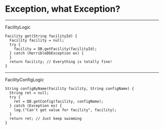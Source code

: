 # Exception, what Exception?

---
FacilityLogic

    Facility get(String facilityId) {
      Facility facility = null;
      try {
        facility = DB.getFacility(facilityId);
      } catch (HorribleDbException ex) {
      }
      return facility; // Everything is totally fine!
    }

---

FacilityConfigLogic

    String configByName(Facility facility, String configName) {
      String ret = null;
      try {
        ret = DB.getConfig(facility, configName); 
      } catch (Exception ex) {
        log.("Can't get value for facility", facility); 
      } 
      return ret; // Just keep swimming
    }
